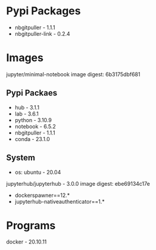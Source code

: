 # Pypi Packages
- nbgitpuller - 1.1.1
- nbgitpuller-link - 0.2.4

# Images
jupyter/minimal-notebook
image digest: 6b3175dbf681

## Pypi Packaes
- hub - 3.1.1
- lab - 3.6.1
- python - 3.10.9
- notebook - 6.5.2
- nbgitpuller - 1.1.1
- conda - 23.1.0

## System
- os: ubuntu - 20.04

jupyterhub/jupyterhub - 3.0.0
image digest: ebe69134c17e

- dockerspawner==12.*
- jupyterhub-nativeauthenticator==1.*

# Programs
docker - 20.10.11